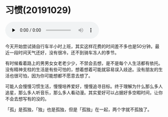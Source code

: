 # 习惯(20191029)

<audio id="audio" controls="" preload="none">  <source id="mp3" src="http://tmp.gaing.cn/image/2019-10-29-qingtian.mp3">  </audio>

今天开始尝试骑自行车半小时上班，其实这样花费的时间差不多也是50分钟。最近一段时间天气还好，没有很冷，还不到骑车冻人的季节。

有时候看着路上的男男女女老老少少，不禁会去想，是不是每个人生活都有依托。没有精神支柱的生活是有些可怕的，想着想着可能就容易误入歧途。没有朋友的生活也很可怕，因为你可能想都不愿意去想了。

可能人会慢慢习惯生活，慢慢培养爱好，慢慢追寻目标。终于理解为什么那么多人追星，那么多人听音乐，那么多人看动漫。其实爱好可以占据好多空暇时间，让你不会去想写有的没的。

「孤」是孤独，「独」也是孤独，但是「孤独」在一起，两个字就不孤独了。



